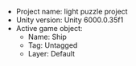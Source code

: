 <!-- UNITY CODE ASSIST INSTRUCTIONS START -->
- Project name: light puzzle project
- Unity version: Unity 6000.0.35f1
- Active game object:
  - Name: Ship
  - Tag: Untagged
  - Layer: Default
<!-- UNITY CODE ASSIST INSTRUCTIONS END -->